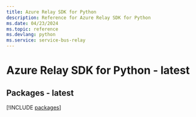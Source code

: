 ```yaml
---
title: Azure Relay SDK for Python
description: Reference for Azure Relay SDK for Python
ms.date: 04/23/2024
ms.topic: reference
ms.devlang: python
ms.service: service-bus-relay
---
```

# Azure Relay SDK for Python - latest
## Packages - latest
[!INCLUDE [packages](relay-index.md)]